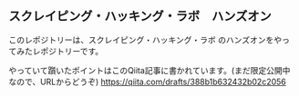 ## スクレイピング・ハッキング・ラボ　ハンズオン

このレポジトリーは、スクレイピング・ハッキング・ラボ のハンズオンをやってみたレポジトリーです。

やっていて躓いたポイントはこのQiita記事に書かれています。(まだ限定公開中なので、URLからどうぞ)
https://qiita.com/drafts/388b1b632432b02c2056
